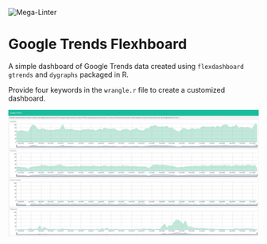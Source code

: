 ![Mega-Linter](https://github.com/a-billington/google_trends/workflows/Mega-Linter/badge.svg)

# Google Trends Flexhboard 

A simple dashboard of Google Trends data created using `flexdashboard` `gtrends` and `dygraphs` packaged in R. 

Provide four keywords in the `wrangle.r` file to create a customized dashboard.

![Example Dashboard](https://github.com/a-billington/google_trends/blob/master/screenshot.PNG "Logo Title Text 1")